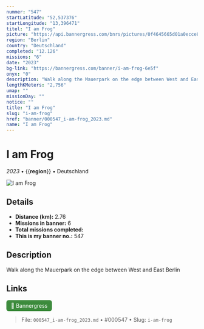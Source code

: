 ```yaml
---
nummer: "547"
startLatitude: "52,537376"
startLongitude: "13,396471"
titel: "I am Frog"
picture: "https://api.bannergress.com/bnrs/pictures/0f4645665d01a0ecce84e1bb011abafc"
region: "Berlin"
country: "Deutschland"
completed: "12.126"
missions: "6"
date: "2023"
bg-link: "https://bannergress.com/banner/i-am-frog-6e5f"
onyx: "0"
description: "Walk along the Mauerpark on the edge between West and East Berlin"
lengthKMeters: "2,756"
umap: ""
missionDay: ""
notice: ""
title: "I am Frog"
slug: "i-am-frog"
href: "banner/000547_i-am-frog_2023.md"
name: "I am Frog"
---
```

# I am Frog

*2023* • {{__region__}} • Deutschland

![I am Frog](https://api.bannergress.com/bnrs/pictures/0f4645665d01a0ecce84e1bb011abafc)



## Details
- **Distance (km):** 2.76
- **Missions in banner:** 6
- **Total missions completed:** 
- **This is my banner no.:** 547



## Description
Walk along the Mauerpark on the edge between West and East Berlin



## Links
<a href="https://bannergress.com/banner/i-am-frog-6e5f" target="_blank" style="display:inline-block;margin-right:8px;padding:6px 12px;background:#3c8b3c;color:#fff;text-decoration:none;border-radius:6px;">🔗 Bannergress</a>



> File: `000547_i-am-frog_2023.md` • #000547 • Slug: `i-am-frog`
